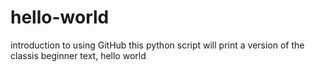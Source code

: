 # hello-world
introduction to using GitHub
this python script will print a version of the classis beginner text, hello world
